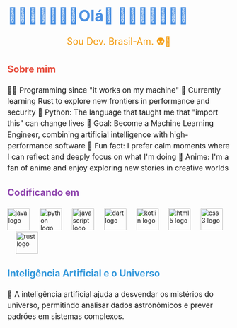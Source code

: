 
<h1 align="left" style="font-size: 2.5em; color: #4A90E2;"> 🌻🌻🌻🌻🌻🌻🌻Olá👋 🌻🌻🌻🌻🌻🌻🌻</h1>

###

<p align="center" style="font-size: 1.5em; color: #F39C12;">Sou Dev. Brasil-Am. 👽🌻</p>

###

<h2 align="left" style="color: #E74C3C;">Sobre mim</h2>

###

<p align="left" style="font-size: 1.2em; line-height: 1.5;">
👩‍💻 Programming since "it works on my machine"
🚀 Currently learning Rust to explore new frontiers in performance and security
🐍 Python: The language that taught me that "import this" can change lives
🎯 Goal: Become a Machine Learning Engineer, combining artificial intelligence with high-performance software
🎲 Fun fact: I prefer calm moments where I can reflect and deeply focus on what I'm doing
🎥 Anime: I'm a fan of anime and enjoy exploring new stories in creative worlds
</p>

###

<h2 align="left" style="color: #8E44AD;">Codificando em</h2>

###

<div align="left">
  <img src="https://cdn.jsdelivr.net/gh/devicons/devicon/icons/java/java-original.svg" height="50" alt="java logo" />
  <img width="15" />
  <img src="https://cdn.simpleicons.org/python/3776AB" height="50" alt="python logo" />
  <img width="15" />
  <img src="https://cdn.simpleicons.org/javascript/F7DF1E" height="50" alt="javascript logo" />
  <img width="15" />
  <img src="https://cdn.simpleicons.org/dart/0175C2" height="50" alt="dart logo" />
  <img width="15" />
  <img src="https://cdn.simpleicons.org/kotlin/7F52FF" height="50" alt="kotlin logo" />
  <img width="15" />
  <img src="https://cdn.simpleicons.org/html5/E34F26" height="50" alt="html5 logo" />
  <img width="15" />
  <img src="https://cdn.jsdelivr.net/gh/devicons/devicon/icons/css3/css3-original.svg" height="50" alt="css3 logo" />
  <img width="15" />
  <img src="https://cdn.simpleicons.org/rust/000000" height="50" alt="rust logo" />
</div>

###

<h2 align="left" style="color: #3498DB;">Inteligência Artificial e o Universo</h2>

###

<p align="left" style="font-size: 1.2em; line-height: 1.5;">
    🌌 A inteligência artificial ajuda a desvendar os mistérios do universo, permitindo analisar dados astronômicos e prever padrões em sistemas complexos.
</p>


